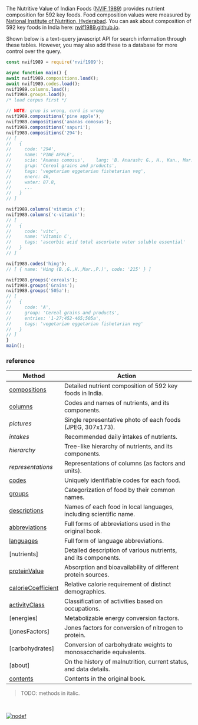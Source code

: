 The Nutritive Value of Indian Foods ([NVIF 1989]) provides nutrient composition for 592 key foods.
Food composition values were measured by [National Institute of Nutrition, Hyderabad]. You can ask about composition of 592 key foods in India here: [nvif1989.github.io].

Shown below is a text-query javascript API for search information through these tables. However, you may also add these to a database for more control over the query.

```javascript
const nvif1989 = require('nvif1989');

async function main() {
await nvif1989.compositions.load();
await nvif1989.codes.load();
nvif1989.columns.load();
nvif1989.groups.load();
/* load corpus first */

// NOTE: grup is wrong, curd is wrong
nvif1989.compositions('pine apple');
nvif1989.compositions('ananas comosus');
nvif1989.compositions('sapuri');
nvif1989.compositions('294');
// [
//   {
//     code: '294',
//     name: 'PINE APPLE',
//     scie: 'Ananas comosus',    lang: 'B. Anarash; G., H., Kan., Mar., P. Ananas; Mal. Kayitha chakka; O. Sapuri Anasianas; Tam. Anasi pazham; Tel. Anasa Pandu',
//     grup: 'Cereal grains and products',
//     tags: 'vegetarian eggetarian fishetarian veg',
//     enerc: 46,
//     water: 87.8,
//     ...
//   }
// ]

nvif1989.columns('vitamin c');
nvif1989.columns('c-vitamin');
// [
//   {
//     code: 'vitc',
//     name: 'Vitamin C',
//     tags: 'ascorbic acid total ascorbate water soluble essential'
//   }
// ]

nvif1989.codes('hing');
// [ { name: 'Hing (B.,G.,H.,Mar.,P.)', code: '215' } ]

nvif1989.groups('cereals');
nvif1989.groups('Grains');
nvif1989.groups('505a');
// [
//   {
//     code: 'A',
//     group: 'Cereal grains and products',
//     entries: '1-27;452-465;505a',
//     tags: 'vegetarian eggetarian fishetarian veg'
//   }
// ]
}
main();
```

### reference

| Method                  | Action
|-------------------------|-------
| [compositions]          | Detailed nutrient composition of 592 key foods in India.
| [columns]               | Codes and names of nutrients, and its components.
| *pictures*              | Single representative photo of each foods (JPEG, 307x173).
| *intakes*               | Recommended daily intakes of nutrients.
| *hierarchy*             | Tree-like hierarchy of nutrients, and its components.
| *representations*       | Representations of columns (as factors and units).
| [codes]                 | Uniquely identifiable codes for each food.
| [groups]                | Categorization of food by their common names.
| [descriptions]          | Names of each food in local languages, including scientific name.
| [abbreviations]         | Full forms of abbreviations used in the original book.
| [languages]             | Full form of language abbreviations.
| [nutrients]             | Detailed description of various nutrients, and its components.
| [proteinValue]          | Absorption and bioavailability of different protein sources.
| [calorieCoefficient]    | Relative calorie requirement of distinct demographics.
| [activityClass]         | Classification of activities based on occupations.
| [energies]              | Metabolizable energy conversion factors.
| [jonesFactors]          | Jones factors for conversion of nitrogen to protein.
| [carbohydrates]         | Conversion of carbohydrate weights to monosaccharide equivalents.
| [about]                 | On the history of malnutrition, current status, and data details.
| [contents]              | Contents in the original book.

> TODO: methods in italic.

<br>

[![nodef](https://i.imgur.com/mGVou5c.png)](https://nodef.github.io)

[abbreviations]: https://www.npmjs.com/package/@nvif1989/abbreviations
[activityClass]: https://www.npmjs.com/package/@nvif1989/activityclass
[calorieCoefficient]: https://www.npmjs.com/package/@nvif1989/caloriecoefficient
[codes]: https://www.npmjs.com/package/@nvif1989/codes
[columns]: https://www.npmjs.com/package/@nvif1989/columns
[compositions]: https://www.npmjs.com/package/@nvif1989/compositions
[contents]: https://www.npmjs.com/package/@nvif1989/contents
[descriptions]: https://www.npmjs.com/package/@nvif1989/descriptions
[groups]: https://www.npmjs.com/package/@nvif1989/groups
[languages]: https://www.npmjs.com/package/@nvif1989/languages
[proteinValue]: https://www.npmjs.com/package/@nvif1989/proteinvalue
[NVIF 1989]: https://www.icmr.nic.in/content/nutritive-value-indian-foods-nvif-c-gopalan-b-v-rama-sastri-sc-balasubramanian-revised
[nvif1989.github.io]: https://nvif1989.github.io
[National Institute of Nutrition, Hyderabad]: https://www.nin.res.in/
